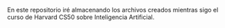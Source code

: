 En este repositorio iré almacenando los archivos creados mientras sigo el curso de Harvard CS50 sobre Inteligencia Artificial.
